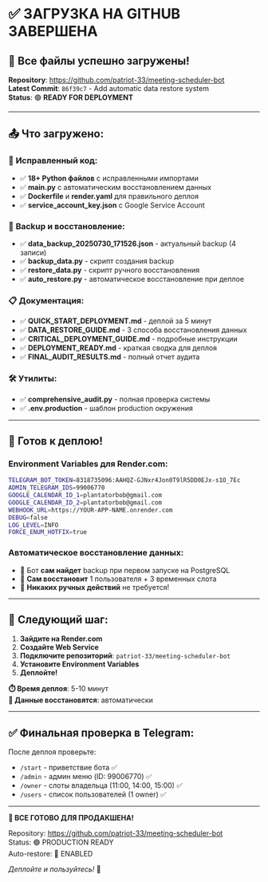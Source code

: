 # ✅ ЗАГРУЗКА НА GITHUB ЗАВЕРШЕНА

## 🎉 **Все файлы успешно загружены!**

**Repository**: https://github.com/patriot-33/meeting-scheduler-bot  
**Latest Commit**: `86f39c7` - Add automatic data restore system  
**Status**: 🟢 **READY FOR DEPLOYMENT**

---

## 📤 **Что загружено:**

### 🔧 **Исправленный код:**
- ✅ **18+ Python файлов** с исправленными импортами
- ✅ **main.py** с автоматическим восстановлением данных
- ✅ **Dockerfile** и **render.yaml** для правильного деплоя
- ✅ **service_account_key.json** с Google Service Account

### 💾 **Backup и восстановление:**
- ✅ **data_backup_20250730_171526.json** - актуальный backup (4 записи)
- ✅ **backup_data.py** - скрипт создания backup
- ✅ **restore_data.py** - скрипт ручного восстановления  
- ✅ **auto_restore.py** - автоматическое восстановление при деплое

### 📋 **Документация:**
- ✅ **QUICK_START_DEPLOYMENT.md** - деплой за 5 минут
- ✅ **DATA_RESTORE_GUIDE.md** - 3 способа восстановления данных
- ✅ **CRITICAL_DEPLOYMENT_GUIDE.md** - подробные инструкции
- ✅ **DEPLOYMENT_READY.md** - краткая сводка для деплоя
- ✅ **FINAL_AUDIT_RESULTS.md** - полный отчет аудита

### 🛠️ **Утилиты:**
- ✅ **comprehensive_audit.py** - полная проверка системы
- ✅ **.env.production** - шаблон production окружения

---

## 🚀 **Готов к деплою!**

### **Environment Variables для Render.com:**
```bash
TELEGRAM_BOT_TOKEN=8318735096:AAHQZ-GJNxr4Jon0T9lR5DD0EJx-s1O_7Ec
ADMIN_TELEGRAM_IDS=99006770
GOOGLE_CALENDAR_ID_1=plantatorbob@gmail.com
GOOGLE_CALENDAR_ID_2=plantatorbob@gmail.com
WEBHOOK_URL=https://YOUR-APP-NAME.onrender.com
DEBUG=false
LOG_LEVEL=INFO
FORCE_ENUM_HOTFIX=true
```

### **Автоматическое восстановление данных:**
- 🔄 Бот **сам найдет** backup при первом запуске на PostgreSQL
- 🔄 **Сам восстановит** 1 пользователя + 3 временных слота
- 🔄 **Никаких ручных действий** не требуется!

---

## 🎯 **Следующий шаг:**

1. **Зайдите на Render.com**
2. **Создайте Web Service** 
3. **Подключите репозиторий**: `patriot-33/meeting-scheduler-bot`
4. **Установите Environment Variables**
5. **Деплойте!**

**⏱️ Время деплоя**: 5-10 минут  
**🔄 Данные восстановятся**: автоматически  

---

## ✅ **Финальная проверка в Telegram:**

После деплоя проверьте:
- `/start` - приветствие бота ✅
- `/admin` - админ меню (ID: 99006770) ✅  
- `/owner` - слоты владельца (11:00, 14:00, 15:00) ✅
- `/users` - список пользователей (1 owner) ✅

---

**🎉 ВСЕ ГОТОВО ДЛЯ ПРОДАКШЕНА!**

Repository: https://github.com/patriot-33/meeting-scheduler-bot  
Status: 🟢 PRODUCTION READY  
Auto-restore: 🔄 ENABLED

*Деплойте и пользуйтесь!* 🚀